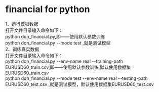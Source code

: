 # financial for python</br>
1、运行模拟数据</br>
打开文件目录输入命令如下：</br>
  python dqn_financial.py,即——使用默认参数训练</br>
  python dqn_financial.py --mode test ,就是测试模型</br>
2、训练真实数据</br>
打开文件目录输入命令如下：</br>
  python dqn_financial.py --env-name real --training-path EURUSD60_train.csv,即——使用默认参数训练,默认使用数据集EURUSD60_train.csv</br>
 python dqn_financial.py --mode test --env-name real --testing-path EURUSD60_test.csv 
 ,就是测试模型，默认使用数据集EURUSD60_test.csv</br>
